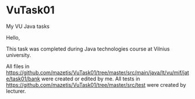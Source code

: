 # VuTask01
My VU Java tasks

Hello,

This task was completed during Java technologies course at Vilnius university.

All files in https://github.com/mazetis/VuTask01/tree/master/src/main/java/lt/vu/mif/jate/task01/bank were created or edited by me. 
All tests in https://github.com/mazetis/VuTask01/tree/master/src/test were created by lecturer.
